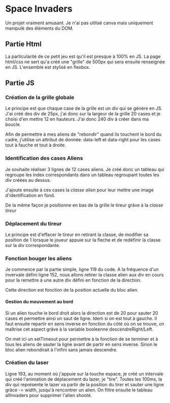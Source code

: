 # Space Invaders

Un projet vraiment amusant. Je n'ai pas utilisé canva mais uniquement manipulé des éléments du DOM.

## Partie Html
La particularité de ce petit jeu est qu'il est presque à 100% en JS.
La page html/css ne sert qu'a créé une "grille" de 500px qui sera ensuite renseignée en JS. L'ensemble est stylisé en flexbox.

## Partie JS

### Création de la grille globale
Le principe est que chaque case de la grille est un div qui se génère en JS.
J'ai créé des div de 25px, j'ai donc sur la largeur de la grille 20 cases et je choisi d'en mettre 12 en hauteurs. J'ai donc 240 div à créer dans ma boucle.

Afin de permettre à mes aliens de "rebondir" quand ils touchent le bord du cadre, j'utilise un attribut de donnée: data-left et data-right pour les cases tout à fauche et tout à droite.

### Identification des cases Aliens
Je souhaite réaliser 3 lignes de 12 cases aliens. Je créé donc un tableau qui regroupe les index correspondants dans un tableau regroupant toutes les div créées au dessus.

J'ajoute ensuite à ces cases la *classe alien* pour leur mettre une image d'identification en fond.

De la même façon je positionne en bas de la grille le tireur grâve à la *classe tireur*


### Déplacement du tireur
Le principe est d'effacer le tireur en retirant la classe, de modifier sa position de 1 lorsque le joueur appuie sur la fleche et de redéfinir la classe sur la div correspondante.

### Fonction bouger les aliens

Je commence par la partie simple, ligne 119 du code. A la fréquence d'un invervale défini ligne 152, nous allons retirer la classe alien aux div en cours pour la remettre à une autre div défini en fonction de la direction.

Cette direction est fonction de la position actuelle du bloc alien.

#### Gestion du mouvement au bord
Si un alien touche le bord droit alors la direction est de 20 pour sauter 20 cases et permettre ainsi un saut de ligne. Idem si on est tout à gauche.
Il faut ensuite repartir en sens inverse en fonction du côté où on se trouve, on maîtrise cet aspect grâve à la variable booleenne descendreRight/Left.

On met ici un setTimeout pour permettre à la fonction de se terminer et à tous les aliens de sauter la ligne avant de partir en sens inverse. Sinon le bloc alien rebondirait à l'infini sans jamais descendre.

### Création du laser
Ligne 193, au moment où j'appuie sur la touche espace, je créé un intervale qui créé l'animation de déplacement du lazer, je "tire".
Toutes les 100ms, la div qui représente le lazer va partir de la position du tirer et sauter une ligne grâce -= width, jusqu'à rencontrer un alien.
On filtre ensuite le tableau allInvaders pour supprimer l'alien shooté.



